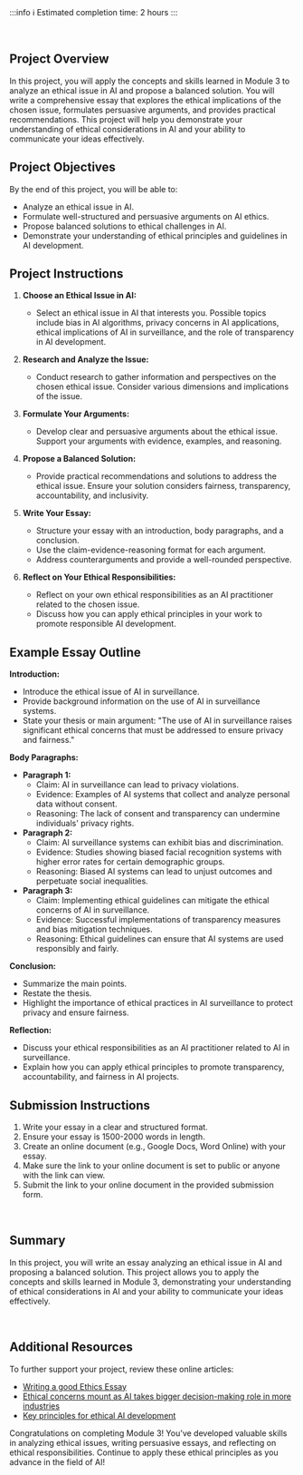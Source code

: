 <!-- # **Module 3 Project: Analyzing and Proposing Solutions for Ethical Issues in AI** -->

<br>

:::info
:information_source: Estimated completion time: 2 hours
:::

<br>

## **Project Overview**

In this project, you will apply the concepts and skills learned in Module 3 to analyze an ethical issue in AI and propose a balanced solution. You will write a comprehensive essay that explores the ethical implications of the chosen issue, formulates persuasive arguments, and provides practical recommendations. This project will help you demonstrate your understanding of ethical considerations in AI and your ability to communicate your ideas effectively.

## **Project Objectives**

By the end of this project, you will be able to:

- Analyze an ethical issue in AI.
- Formulate well-structured and persuasive arguments on AI ethics.
- Propose balanced solutions to ethical challenges in AI.
- Demonstrate your understanding of ethical principles and guidelines in AI development.

## **Project Instructions**

1. **Choose an Ethical Issue in AI:**

   - Select an ethical issue in AI that interests you. Possible topics include bias in AI algorithms, privacy concerns in AI applications, ethical implications of AI in surveillance, and the role of transparency in AI development.

2. **Research and Analyze the Issue:**

   - Conduct research to gather information and perspectives on the chosen ethical issue. Consider various dimensions and implications of the issue.

3. **Formulate Your Arguments:**

   - Develop clear and persuasive arguments about the ethical issue. Support your arguments with evidence, examples, and reasoning.

4. **Propose a Balanced Solution:**

   - Provide practical recommendations and solutions to address the ethical issue. Ensure your solution considers fairness, transparency, accountability, and inclusivity.

5. **Write Your Essay:**

   - Structure your essay with an introduction, body paragraphs, and a conclusion.
   - Use the claim-evidence-reasoning format for each argument.
   - Address counterarguments and provide a well-rounded perspective.

6. **Reflect on Your Ethical Responsibilities:**
   - Reflect on your own ethical responsibilities as an AI practitioner related to the chosen issue.
   - Discuss how you can apply ethical principles in your work to promote responsible AI development.

## **Example Essay Outline**

**Introduction:**

- Introduce the ethical issue of AI in surveillance.
- Provide background information on the use of AI in surveillance systems.
- State your thesis or main argument: "The use of AI in surveillance raises significant ethical concerns that must be addressed to ensure privacy and fairness."

**Body Paragraphs:**

- **Paragraph 1:**
  - Claim: AI in surveillance can lead to privacy violations.
  - Evidence: Examples of AI systems that collect and analyze personal data without consent.
  - Reasoning: The lack of consent and transparency can undermine individuals' privacy rights.
- **Paragraph 2:**
  - Claim: AI surveillance systems can exhibit bias and discrimination.
  - Evidence: Studies showing biased facial recognition systems with higher error rates for certain demographic groups.
  - Reasoning: Biased AI systems can lead to unjust outcomes and perpetuate social inequalities.
- **Paragraph 3:**
  - Claim: Implementing ethical guidelines can mitigate the ethical concerns of AI in surveillance.
  - Evidence: Successful implementations of transparency measures and bias mitigation techniques.
  - Reasoning: Ethical guidelines can ensure that AI systems are used responsibly and fairly.

**Conclusion:**

- Summarize the main points.
- Restate the thesis.
- Highlight the importance of ethical practices in AI surveillance to protect privacy and ensure fairness.

**Reflection:**

- Discuss your ethical responsibilities as an AI practitioner related to AI in surveillance.
- Explain how you can apply ethical principles to promote transparency, accountability, and fairness in AI projects.

## **Submission Instructions**

1. Write your essay in a clear and structured format.
2. Ensure your essay is 1500-2000 words in length.
3. Create an online document (e.g., Google Docs, Word Online) with your essay.
4. Make sure the link to your online document is set to public or anyone with the link can view.
5. Submit the link to your online document in the provided submission form.

<br />

## **Summary**

In this project, you will write an essay analyzing an ethical issue in AI and proposing a balanced solution. This project allows you to apply the concepts and skills learned in Module 3, demonstrating your understanding of ethical considerations in AI and your ability to communicate your ideas effectively.

<br />

## **Additional Resources**

To further support your project, review these online articles:

- [Writing a good Ethics Essay](https://spot.colorado.edu/~tooley/WritingEthicsEssays.html)
- [Ethical concerns mount as AI takes bigger decision-making role in more industries](https://news.harvard.edu/gazette/story/2020/10/ethical-concerns-mount-as-ai-takes-bigger-decision-making-role/)
- [Key principles for ethical AI development](https://transcend.io/blog/ai-ethics)

Congratulations on completing Module 3! You've developed valuable skills in analyzing ethical issues, writing persuasive essays, and reflecting on ethical responsibilities. Continue to apply these ethical principles as you advance in the field of AI!
